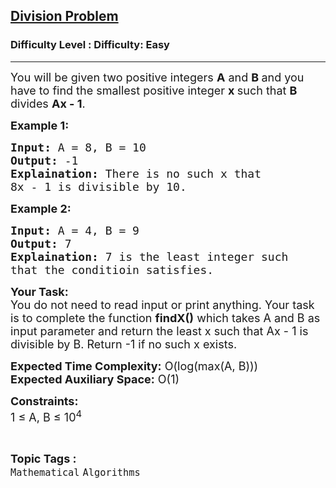 <h2><a href="https://www.geeksforgeeks.org/problems/division-problem4236/1?page=13&status=unsolved&sortBy=accuracy">Division Problem</a></h2><h3>Difficulty Level : Difficulty: Easy</h3><hr><div class="problems_problem_content__Xm_eO"><p><span style="font-size:18px">You will be given two positive integers <strong>A</strong> and <strong>B </strong>and you have to find the smallest positive integer <strong>x </strong>such that <strong>B</strong> divides <strong>Ax - 1</strong>. </span></p>

<p><strong><span style="font-size:18px">Example 1:</span></strong></p>

<pre><span style="font-size:18px"><strong>Input:</strong> A = 8, B = 10
<strong>Output:</strong> -1
<strong>Explaination:</strong> There is no such x that 
8x - 1 is divisible by 10.</span></pre>

<p><strong><span style="font-size:18px">Example 2:</span></strong></p>

<pre><span style="font-size:18px"><strong>Input:</strong> A = 4, B = 9
<strong>Output:</strong> 7
<strong>Explaination:</strong> 7 is the least integer such 
that the conditioin satisfies.</span></pre>

<p><span style="font-size:18px"><strong>Your Task:</strong><br>
You do not need to read input or print anything. Your task is to complete the function <strong>findX()</strong> which takes A and B as input parameter and return the least x such that Ax - 1 is divisible by B. Return -1 if no such x exists.</span></p>

<p><span style="font-size:18px"><strong>Expected Time Complexity:</strong> O(log(max(A, B)))<br>
<strong>Expected Auxiliary Space:</strong> O(1)&nbsp;</span></p>

<p><span style="font-size:18px"><strong>Constraints:</strong><br>
1 ≤ A, B ≤ 10<sup>4</sup></span></p>
</div><br><p><span style=font-size:18px><strong>Topic Tags : </strong><br><code>Mathematical</code>&nbsp;<code>Algorithms</code>&nbsp;
